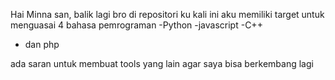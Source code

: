 Hai Minna san, balik lagi bro di repositori ku kali ini aku memiliki target untuk menguasai 4 bahasa pemrograman
-Python
-javascript
-C++
- dan php


ada saran untuk membuat tools yang lain agar saya bisa berkembang lagi
